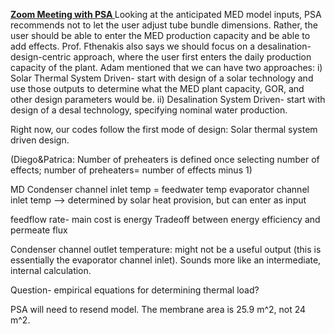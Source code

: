 <u><b> Zoom Meeting with PSA </u></b>
Looking at the anticipated MED model inputs, PSA recommends not to let the user adjust tube bundle dimensions. Rather, the user should be
able to enter the MED production capacity and be able to add effects. Prof. Fthenakis also says we should focus on a desalination-design-centric
approach, where the user first enters the daily production capacity of the plant. Adam mentioned that we can have two approaches:
i) Solar Thermal System Driven- start with design of a solar technology and use those outputs to determine what the MED plant capacity, GOR, and
other design parameters would be.
ii) Desalination System Driven- start with design of a desal technology, specifying nominal water production.

Right now, our codes follow the first mode of design: Solar thermal system driven design.

(Diego&Patrica: Number of preheaters is defined once selecting number of effects; number of preheaters= number of effects minus 1)

MD
Condenser channel inlet temp = feedwater temp
evaporator channel inlet temp --> determined by solar heat provision, but can enter as input

feedflow rate- main cost is energy
Tradeoff between energy efficiency and permeate flux

Condenser channel outlet temperature: might not be a useful output (this is essentially the evaporator channel inlet). Sounds more like an 
intermediate, internal calculation.

Question- empirical equations for determining thermal load? 

PSA will need to resend model. The membrane area is 25.9 m^2, not 24 m^2.
